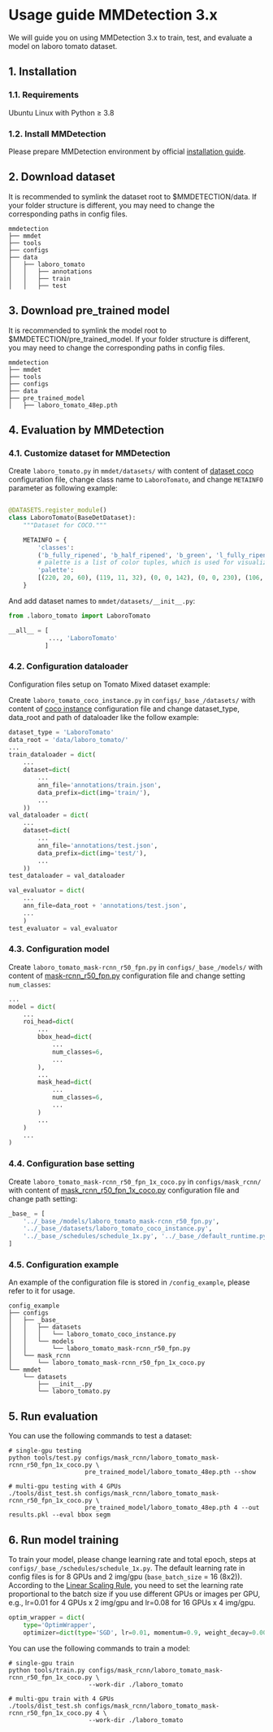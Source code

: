 
# Usage guide MMDetection 3.x

We will guide you on using MMDetection 3.x to train, test, and evaluate a model on laboro tomato dataset.

## 1. Installation

### 1.1. Requirements

Ubuntu Linux with Python ≥ 3.8

### 1.2. Install MMDetection

Please prepare MMDetection environment by official [installation guide](https://mmdetection.readthedocs.io/en/dev-3.x/get_started.html).

## 2. Download dataset

It is recommended to symlink the dataset root to $MMDETECTION/data. If your folder structure is different, you may need to change the corresponding paths in config files.

``` text
mmdetection
├── mmdet
├── tools
├── configs
├── data
│   ├── laboro_tomato
│   │   ├── annotations
│   │   ├── train
│   │   ├── test
```

## 3. Download pre_trained model

It is recommended to symlink the model root to $MMDETECTION/pre_trained_model. If your folder structure is different, you may need to change the corresponding paths in config files.

``` text
mmdetection
├── mmdet
├── tools
├── configs
├── data
├── pre_trained_model
│   ├── laboro_tomato_48ep.pth 

```

## 4. Evaluation by MMDetection

### 4.1. Customize dataset for MMDetection

Create `laboro_tomato.py` in `mmdet/datasets/` with content of [dataset coco](https://github.com/open-mmlab/mmdetection/blob/main/mmdet/datasets/coco.py) configuration file, change class name to `LaboroTomato`, and change `METAINFO` parameter as following example:

``` python

@DATASETS.register_module()
class LaboroTomato(BaseDetDataset):
    """Dataset for COCO."""

    METAINFO = {
        'classes':
        ('b_fully_ripened', 'b_half_ripened', 'b_green', 'l_fully_ripened', 'l_half_ripened', 'l_green'),
        # palette is a list of color tuples, which is used for visualization.
        'palette':
        [(220, 20, 60), (119, 11, 32), (0, 0, 142), (0, 0, 230), (106, 0, 228), (0, 60, 100)]
    }
```

And add dataset names to `mmdet/datasets/__init__.py`:

``` python
from .laboro_tomato import LaboroTomato

__all__ = [    
           ..., 'LaboroTomato'
          ]

```

### 4.2. Configuration dataloader

Configuration files setup on Tomato Mixed dataset example:  

Create `laboro_tomato_coco_instance.py` in `configs/_base_/datasets/` with content of [coco instance](https://github.com/open-mmlab/mmdetection/blob/3.x/configs/_base_/datasets/coco_instance.py) configuration file and change dataset_type, data_root and path of dataloader like the follow example:

``` python
dataset_type = 'LaboroTomato'
data_root = 'data/laboro_tomato/'
...
train_dataloader = dict(
    ...
    dataset=dict(
        ...
        ann_file='annotations/train.json',
        data_prefix=dict(img='train/'),
        ...
    ))
val_dataloader = dict(
    ...
    dataset=dict(
        ...
        ann_file='annotations/test.json',
        data_prefix=dict(img='test/'),
        ...
    ))
test_dataloader = val_dataloader

val_evaluator = dict(
    ...
    ann_file=data_root + 'annotations/test.json',
    ...
    )
test_evaluator = val_evaluator
```

### 4.3. Configuration model

Create `laboro_tomato_mask-rcnn_r50_fpn.py` in `configs/_base_/models/` with content of [mask-rcnn_r50_fpn.py](https://github.com/open-mmlab/mmdetection/blob/master/configs/_base_/models/faster_rcnn_r50_fpn.py) configuration file and change setting `num_classes`:

``` python
...
model = dict(
    ...
    roi_head=dict(
        ...
        bbox_head=dict(
            ...
            num_classes=6,
            ...
        ),
        ...
        mask_head=dict(
            ...
            num_classes=6,
            ...
        )
        ...
    )
    ...
)
```

### 4.4. Configuration base setting

Create `laboro_tomato_mask-rcnn_r50_fpn_1x_coco.py` in `configs/mask_rcnn/` with content of [mask_rcnn_r50_fpn_1x_coco.py](https://github.com/open-mmlab/mmdetection/blob/master/configs/mask_rcnn/mask_rcnn_r50_fpn_1x_coco.py) configuration file and change path setting:

``` python
_base_ = [
    '../_base_/models/laboro_tomato_mask-rcnn_r50_fpn.py',
    '../_base_/datasets/laboro_tomato_coco_instance.py',
    '../_base_/schedules/schedule_1x.py', '../_base_/default_runtime.py'
]

```

### 4.5. Configuration example

An example of the configuration file is stored in `/config_example`, please refer to it for usage.

```text
config_example
├── configs
│   ├── _base_
│   │   ├── datasets
│   │   │   └── laboro_tomato_coco_instance.py
│   │   └── models
│   │       └── laboro_tomato_mask-rcnn_r50_fpn.py
│   └── mask_rcnn
│       └── laboro_tomato_mask-rcnn_r50_fpn_1x_coco.py
└── mmdet
    └── datasets
        ├── __init__.py
        └── laboro_tomato.py
```

## 5. Run evaluation

You can use the following commands to test a dataset:

``` shell
# single-gpu testing
python tools/test.py configs/mask_rcnn/laboro_tomato_mask-rcnn_r50_fpn_1x_coco.py \
                     pre_trained_model/laboro_tomato_48ep.pth --show

# multi-gpu testing with 4 GPUs
./tools/dist_test.sh configs/mask_rcnn/laboro_tomato_mask-rcnn_r50_fpn_1x_coco.py \
                     pre_trained_model/laboro_tomato_48ep.pth 4 --out results.pkl --eval bbox segm                     
```

## 6. Run model training

To train your model, please change learning rate and total epoch, steps at `configs/_base_/schedules/schedule_1x.py`. The default learning rate in config files is for 8 GPUs and 2 img/gpu (`base_batch_size` = 16 (8x2)). According to the [Linear Scaling Rule](https://arxiv.org/abs/1706.02677), you need to set the learning rate proportional to the batch size if you use different GPUs or images per GPU, e.g., lr=0.01 for 4 GPUs x 2 img/gpu and lr=0.08 for 16 GPUs x 4 img/gpu.

``` python
optim_wrapper = dict(
    type='OptimWrapper',
    optimizer=dict(type='SGD', lr=0.01, momentum=0.9, weight_decay=0.0001))
```

You can use the following commands to train a model:

``` shell
# single-gpu train
python tools/train.py configs/mask_rcnn/laboro_tomato_mask-rcnn_r50_fpn_1x_coco.py \
                      --work-dir ./laboro_tomato

# multi-gpu train with 4 GPUs
./tools/dist_test.sh configs/mask_rcnn/laboro_tomato_mask-rcnn_r50_fpn_1x_coco.py 4 \
                      --work-dir ./laboro_tomato                    
```
